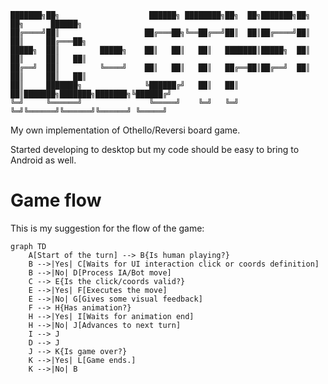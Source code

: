 ```
███████╗██╗                    ██████╗ ████████╗██╗  ██╗███████╗██╗     ██╗      ██████╗ 
██╔════╝██║                   ██╔═══██╗╚══██╔══╝██║  ██║██╔════╝██║     ██║     ██╔═══██╗
█████╗  ██║         █████╗    ██║   ██║   ██║   ███████║█████╗  ██║     ██║     ██║   ██║
██╔══╝  ██║         ╚════╝    ██║   ██║   ██║   ██╔══██║██╔══╝  ██║     ██║     ██║   ██║
██║     ███████╗              ╚██████╔╝   ██║   ██║  ██║███████╗███████╗███████╗╚██████╔╝
╚═╝     ╚══════╝               ╚═════╝    ╚═╝   ╚═╝  ╚═╝╚══════╝╚══════╝╚══════╝ ╚═════╝ 
```

My own implementation of Othello/Reversi board game.

Started developing to desktop but my code should be easy to bring to Android as well.

# Game flow

This is my suggestion for the flow of the game:

```mermaid
graph TD
    A[Start of the turn] --> B{Is human playing?}
    B -->|Yes| C[Waits for UI interaction click or coords definition]
    B -->|No| D[Process IA/Bot move]
    C --> E{Is the click/coords valid?}
    E -->|Yes| F[Executes the move]
    E -->|No| G[Gives some visual feedback]
    F --> H{Has animation?}
    H -->|Yes| I[Waits for animation end]
    H -->|No| J[Advances to next turn]
    I --> J
    D --> J
    J --> K{Is game over?}
    K -->|Yes| L[Game ends.]
    K -->|No| B
```